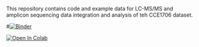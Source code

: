 This repository contains code and example data for LC-MS/MS and amplicon sequencing data integration and analysis of teh CCE1706 dataset.

#[![Binder](https://mybinder.org/badge_logo.svg)](https://mybinder.org/v2/gh/Functional-Metabolomics-Lab/CCE_Data-Analysis/main?#labpath=CCE_Data_Cleanup_Preliminary_Analysis.ipynb)

[![Open In Colab](https://colab.research.google.com/assets/colab-badge.svg)](https://colab.research.google.com/github/Functional-Metabolomics-Lab/CCE_Data-Analysis/blob/main/)

